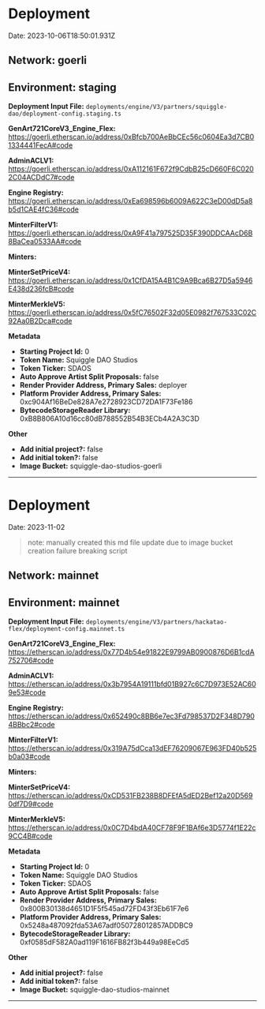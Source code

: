 # Deployment

Date: 2023-10-06T18:50:01.931Z

## **Network:** goerli

## **Environment:** staging

**Deployment Input File:** `deployments/engine/V3/partners/squiggle-dao/deployment-config.staging.ts`

**GenArt721CoreV3_Engine_Flex:** https://goerli.etherscan.io/address/0xBfcb700AeBbCEc56c0604Ea3d7CB01334441FecA#code

**AdminACLV1:** https://goerli.etherscan.io/address/0xA112161F672f9CdbB25cD660F6C0202C04ACDdC7#code

**Engine Registry:** https://goerli.etherscan.io/address/0xEa698596b6009A622C3eD00dD5a8b5d1CAE4fC36#code

**MinterFilterV1:** https://goerli.etherscan.io/address/0xA9F41a797525D35F390DDCAAcD6B8BaCea0533AA#code

**Minters:**

**MinterSetPriceV4:** https://goerli.etherscan.io/address/0x1CfDA15A4B1C9A9Bca6B27D5a5946E438d236fcB#code

**MinterMerkleV5:** https://goerli.etherscan.io/address/0x5fC76502F32d05E0982f767533C02C92Aa0B2Dca#code

**Metadata**

- **Starting Project Id:** 0
- **Token Name:** Squiggle DAO Studios
- **Token Ticker:** SDAOS
- **Auto Approve Artist Split Proposals:** false
- **Render Provider Address, Primary Sales:** deployer
- **Platform Provider Address, Primary Sales:** 0xc904Af16BeDe828A7e2728923CD72DA1F73Fe186
- **BytecodeStorageReader Library:** 0xB8B806A10d16cc80dB788552B54B3ECb4A2A3C3D

**Other**

- **Add initial project?:** false
- **Add initial token?:** false
- **Image Bucket:** squiggle-dao-studios-goerli

---

# Deployment

Date: 2023-11-02

> note: manually created this md file update due to image bucket creation failure breaking script

## **Network:** mainnet

## **Environment:** mainnet

**Deployment Input File:** `deployments/engine/V3/partners/hackatao-flex/deployment-config.mainnet.ts`

**GenArt721CoreV3_Engine_Flex:** https://etherscan.io/address/0x77D4b54e91822E9799AB0900876D6B1cdA752706#code

**AdminACLV1:** https://etherscan.io/address/0x3b7954A19111bfd01B927c6C7D973E52AC609e53#code

**Engine Registry:** https://etherscan.io/address/0x652490c8BB6e7ec3Fd798537D2F348D7904BBbc2#code

**MinterFilterV1:** https://etherscan.io/address/0x319A75dCca13dEF76209067E963FD40b525b0a03#code

**Minters:**

**MinterSetPriceV4:** https://etherscan.io/address/0xCD531FB238B8DFEfA5dED2Bef12a20D5690df7D9#code

**MinterMerkleV5:** https://etherscan.io/address/0x0C7D4bdA40CF78F9F1BAf6e3D5774f1E22c9CC4B#code

**Metadata**

- **Starting Project Id:** 0
- **Token Name:** Squiggle DAO Studios
- **Token Ticker:** SDAOS
- **Auto Approve Artist Split Proposals:** false
- **Render Provider Address, Primary Sales:** 0x800B30138d4651D1F5f545ad72FD43f3Eb61F7e6
- **Platform Provider Address, Primary Sales:** 0x5248a487092fda53A67adf050728012857ADDBC9
- **BytecodeStorageReader Library:** 0xf0585dF582A0ad119F1616FB82f3b449a98EeCd5

**Other**

- **Add initial project?:** false
- **Add initial token?:** false
- **Image Bucket:** squiggle-dao-studios-mainnet

---
